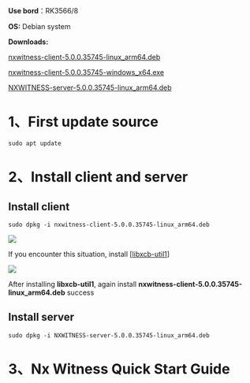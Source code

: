 **Use bord**：RK3566/8    

**OS:** Debian system

**Downloads:**

[nxwitness-client-5.0.0.35745-linux_arm64.deb](https://1drv.ms/u/s!AqvWy-LFD_JhijUws4uXhY2QId7z?e=fu33Cr) 

[nxwitness-client-5.0.0.35745-windows_x64.exe](https://1drv.ms/u/s!AqvWy-LFD_JhijO370vXVbTdSAYY?e=3jRqrJ) 

[NXWITNESS-server-5.0.0.35745-linux_arm64.deb](https://1drv.ms/u/s!AqvWy-LFD_JhijSlUjAT7wAtWPDc?e=gwp27x) 





# 1、First update source

```
sudo apt update
```

# 2、Install client and server

## 	**Install client**

```
sudo dpkg -i nxwitness-client-5.0.0.35745-linux_arm64.deb
```

![](https://github.com/evin792/Build-Videorecorder-Bundle-use-Networkoptix-Client-on-HYY-RK3566-Tablet/blob/main/files/1.png)

If you encounter this situation, install [[libxcb-util1](http://ftp.br.debian.org/debian/pool/main/x/xcb-util/)]

![](https://github.com/evin792/Build-Videorecorder-Bundle-use-Networkoptix-Client-on-HYY-RK3566-Tablet/blob/main/files/2.png)

After installing **libxcb-util1**,  again install **nxwitness-client-5.0.0.35745-linux_arm64.deb** success

## 	**Install server**

```
sudo dpkg -i NXWITNESS-server-5.0.0.35745-linux_arm64.deb
```

# 3、Nx Witness Quick Start Guide

